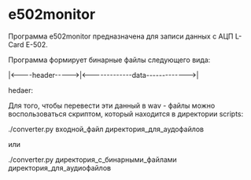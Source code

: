 # e502monitor

Программа e502monitor предназначена для записи данных с АЦП L-Card E-502.

Программа формирует бинарные файлы следующего вида:

|<----header----->|<-------------data------------->|

hedaer:


Для того, чтобы перевести эти данный в wav - файлы можно воспользоваться скриптом,
который находится в директории scripts:

./converter.py входной_файл директория_для_аудофайлов

или

./converter.py директория_с_бинарными_файлами директория_для_аудиофайлов
